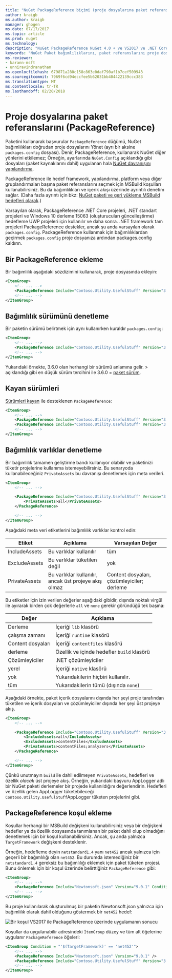 ```yaml
---
title: "NuGet PackageReference biçimi (proje dosyalarına paket referanslarını) | Microsoft Docs"
author: kraigb
ms.author: kraigb
manager: ghogen
ms.date: 07/17/2017
ms.topic: article
ms.prod: nuget
ms.technology: 
description: "NuGet PackageReference NuGet 4.0 + ve VS2017 ve .NET Core 2.0 tarafından desteklenen gibi proje dosyalarına ayrıntıları"
keywords: "NuGet Paket bağımlılıklarını, paket referanslarını proje dosyalarını, PackageReference, packages.config VS2017, Visual Studio 2017, NuGet 4, .NET Core 2.0"
ms.reviewer:
- karann-msft
- unniravindranathan
ms.openlocfilehash: 679871a280c158c863e0daf790af1b7cef509943
ms.sourcegitcommit: 7969f6cd94eccfee5b62031bb404422139ccc383
ms.translationtype: MT
ms.contentlocale: tr-TR
ms.lasthandoff: 02/20/2018
---
```

# <a name="package-references-packagereference-in-project-files"></a>Proje dosyalarına paket referanslarını (PackageReference)

Paketini kullanarak başvurular `PackageReference` düğümü, NuGet bağımlılıkları doğrudan proje dosyalarını Yönet (ayrı bir aksine `packages.config` dosyası). Denir, PackageReference, kullanarak NuGet diğer yönlerini etkilemez; Örneğin, ayarlarında `NuGet.Config` açıklandığı gibi dosyaları (paket kaynaklarını dahil) uygulanan hala [NuGet davranışını yapılandırma](configuring-nuget-behavior.md).

PackageReference ile hedef framework, yapılandırma, platform veya diğer gruplandırmaları başına paket referanslarını seçmek için MSBuild koşulları kullanabilirsiniz. Bu da bağımlılıkları ve içerik akışı üzerinde ayrıntılı denetim sağlar. (Daha fazla ayrıntı için bkz: [NuGet paketi ve geri yükleme MSBuild hedefleri olarak](../reference/msbuild-targets.md).)

Varsayılan olarak, PackageReference .NET Core projeleri, .NET standart projeleri ve Windows 10 derleme 15063 (oluşturucuları güncelleştirme) hedefleme UWP projeleri için kullanılır ve daha sonra. .NET framework tam projeleri PackageReference destekler, ancak şu anda varsayılan olarak `packages.config`. PackageReference kullanmak için bağımlılıklardan geçirmek `packages.config` proje dosyanıza ardından packages.config kaldırın.

## <a name="adding-a-packagereference"></a>Bir PackageReference ekleme

Bir bağımlılık aşağıdaki sözdizimini kullanarak, proje dosyasında ekleyin:

```xml
<ItemGroup>
    <!-- ... -->
    <PackageReference Include="Contoso.Utility.UsefulStuff" Version="3.6.0" />
    <!-- ... -->
</ItemGroup>
```

## <a name="controlling-dependency-version"></a>Bağımlılık sürümünü denetleme

Bir paketin sürümü belirtmek için aynı kullanırken kuraldır `packages.config`:

```xml
<ItemGroup>
    <!-- ... -->
    <PackageReference Include="Contoso.Utility.UsefulStuff" Version="3.6.0" />
    <!-- ... -->
</ItemGroup>
```

Yukarıdaki örnekte, 3.6.0 olan herhangi bir sürümü anlamına gelir. > açıklandığı gibi en düşük sürüm tercihini ile 3.6.0 = [paket sürüm](../reference/package-versioning.md#version-ranges-and-wildcards).

## <a name="floating-versions"></a>Kayan sürümleri

[Sürümleri kayan](../consume-packages/dependency-resolution.md#floating-versions) ile desteklenen `PackageReference`:

```xml
<ItemGroup>
    <!-- ... -->
    <PackageReference Include="Contoso.Utility.UsefulStuff" Version="3.6.*" />
    <PackageReference Include="Contoso.Utility.UsefulStuff" Version="3.6.0-beta*" />
    <!-- ... -->
</ItemGroup>
```

## <a name="controlling-dependency-assets"></a>Bağımlılık varlıklar denetleme

Bir bağımlılık tamamen geliştirme bandı kullanıyor olabilir ve paketinizi tüketir projelerine kullanıma istemeyebilirsiniz. Bu senaryoda kullanabileceğiniz `PrivateAssets` bu davranışı denetlemek için meta verileri.

```xml
<ItemGroup>
    <!-- ... -->

    <PackageReference Include="Contoso.Utility.UsefulStuff" Version="3.6.0">
        <PrivateAssets>all</PrivateAssets>
    </PackageReference>

    <!-- ... -->
</ItemGroup>
```

Aşağıdaki meta veri etiketlerini bağımlılık varlıklar kontrol edin:

| Etiket | Açıklama | Varsayılan Değer |
| --- | --- | --- |
| IncludeAssets | Bu varlıklar kullanılır | tüm |
| ExcludeAssets | Bu varlıklar tüketilen değil | yok |
| PrivateAssets | Bu varlıklar kullanılır, ancak üst projeye akış olmaz | Content dosyaları, çözümleyiciler; derleme |

Bu etiketler için izin verilen değerler aşağıdaki gibidir, dışında noktalı virgül ile ayırarak birden çok değerlerle `all` ve `none` gerekir göründüğü tek başına:

| Değer | Açıklama |
| --- | ---
| Derleme | İçeriği `lib` klasörü |
| çalışma zamanı | İçeriği `runtime` klasörü |
| Content dosyaları | İçeriği `contentfiles` klasörü |
| derleme | Özellik ve içinde hedefler `build` klasörü |
| Çözümleyiciler | .NET çözümleyiciler |
| yerel | İçeriği `native` klasörü |
| yok | Yukarıdakilerin hiçbiri kullanılır. |
| tüm | Yukarıdakilerin tümü (dışında `none`) |

Aşağıdaki örnekte, paket içerik dosyalarını dışında her şeyi proje tarafından tüketilen ve içerik dosyaları ve çözümleyiciler dışında her şeyi üst projeye akış.

```xml
<ItemGroup>
    <!-- ... -->

    <PackageReference Include="Contoso.Utility.UsefulStuff" Version="3.6.0">
        <IncludeAssets>all</IncludeAssets>
        <ExcludeAssets>contentFiles</ExcludeAssets>
        <PrivateAssets>contentFiles;analyzers</PrivateAssets>
    </PackageReference>

    <!-- ... -->
</ItemGroup>
```

Çünkü unutmayın `build` ile dahil edilmeyen `PrivateAssets`, hedefleri ve özellik *olacak* üst projeye akış. Örneğin, yukarıdaki başvuru AppLogger adlı bir NuGet paketi derlemeler bir projede kullanıldığını değerlendirin. Hedefleri ve özellik gelen AppLogger tüketebileceği `Contoso.Utility.UsefulStuff`AppLogger tüketen projelerini gibi.

## <a name="adding-a-packagereference-condition"></a>PackageReference koşul ekleme

Koşullar herhangi bir MSBuild değişkeni kullanabilirsiniz veya bir değişkeni hedefler ya da özellik dosyasında tanımlanan bir paket dahil olup olmadığını denetlemek için bir koşul kullanabilirsiniz. Ancak, şu anda yalnızca `TargetFramework` değişkeni desteklenir.

Örneğin, hedefleme deyin `netstandard1.4` yanı `net452` ancak yalnızca için geçerli bir bağımlılığı olan `net452`. Bu durumda istemediğiniz bir `netstandard1.4` gereksiz bu bağımlılığı eklemek için paket tüketen projesi. Bunu önlemek için bir koşul üzerinde belirttiğiniz `PackageReference` gibi:

```xml
<ItemGroup>
    <!-- ... -->
    <PackageReference Include="Newtonsoft.json" Version="9.0.1" Condition="'$(TargetFramework)' == 'net452'" />
    <!-- ... -->
</ItemGroup>
```

Bu proje kullanılarak oluşturulmuş bir paketin Newtonsoft.json yalnızca için bağımlılık olarak dahil olduğunu göstermek bir `net452` hedef:

![Bir koşul VS2017 ile PackageReference üzerinde uygulamanın sonucu](media/PackageReference-Condition.png)

Koşullar da uygulanabilir adresindeki `ItemGroup` düzey ve tüm alt öğelerine uygulanır `PackageReference` öğeleri:

```xml
<ItemGroup Condition = "'$(TargetFramework)' == 'net452'">
    <!-- ... -->
    <PackageReference Include="Newtonsoft.json" Version="9.0.1" />
    <PackageReference Include="Contoso.Utility.UsefulStuff" Version="3.6.0" />
    <!-- ... -->
</ItemGroup>
```

